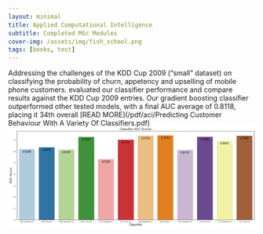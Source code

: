 ```yaml
---
layout: minimal
title: Applied Computational Intelligence
subtitle: Completed MSc Modules
cover-img: /assets/img/fish_school.png
tags: [books, test]
---
```


Addressing the challenges of the KDD Cup 2009 (“small” dataset) on classifying the probability of churn, appetency and 
upselling of mobile phone customers.  evaluated our classifier performance and compare results against the KDD Cup 2009 
entries. Our gradient boosting classifier outperformed other tested models, with a final AUC average of 0.8118, placing 
it 34th overall [READ MORE](/pdf/aci/Predicting Customer Behaviour With A Variety Of Classifiers.pdf)
<img src="/images/aci/customer_behaviour/fig11.jpg?raw=true"/>